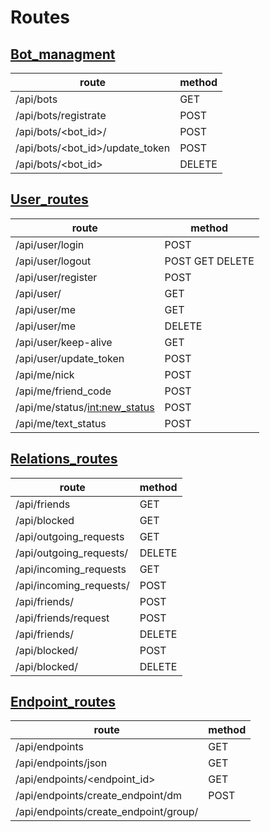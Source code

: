 # Routes

## [Bot_managment](docs/Bot_managment.md)
| route | method |
| ----- | ------ |
| /api/bots | GET |
| /api/bots/registrate | POST |
| /api/bots/<bot_id>/<nick> | POST |
| /api/bots/<bot_id>/update_token | POST |
| /api/bots/<bot_id> | DELETE |
## [User_routes](docs/User_routes.md)
| route | method |
| ----- | ------ |
| /api/user/login | POST |
| /api/user/logout | POST GET DELETE |
| /api/user/register | POST |
| /api/user/<id> | GET |
| /api/user/me | GET |
| /api/user/me | DELETE |
| /api/user/keep-alive | GET |
| /api/user/update_token | POST |
| /api/me/nick | POST |
| /api/me/friend_code | POST |
| /api/me/status/<int:new_status> | POST |
| /api/me/text_status | POST |
## [Relations_routes](docs/Relations_routes.md)
| route | method |
| ----- | ------ |
| /api/friends | GET |
| /api/blocked | GET |
| /api/outgoing_requests | GET |
| /api/outgoing_requests/<id> | DELETE |
| /api/incoming_requests | GET |
| /api/incoming_requests/<id> | POST |
| /api/friends/<id> | POST |
| /api/friends/request | POST |
| /api/friends/<id> | DELETE |
| /api/blocked/<id> | POST |
| /api/blocked/<id> | DELETE |
## [Endpoint_routes](docs/Endpoint_routes.md)
| route | method |
| ----- | ------ |
| /api/endpoints | GET |
| /api/endpoints/json | GET |
| /api/endpoints/<endpoint_id> | GET |
| /api/endpoints/create_endpoint/dm | POST |
| /api/endpoints/create_endpoint/group/<title> | POST |
| /api/endpoints/<group_id>/create_invite | POST |
| /api/endpoints/<group_id>/invites | GET |
| /api/endpoints/<group_id>/invites | DELETE |
| /api/endpoints/join | GET POST |
| /api/endpoints/<group_id>/leave | DELETE |
| /api/endpoints/<group_id>/kick | DELETE |
## [Message_routes](docs/Message_routes.md)
| route | method |
| ----- | ------ |
| /api/endpoints/<endpoint_id>/messages | GET |
| /api/endpoints/<endpoint_id>/messages/<message_id> | GET |
| /api/endpoints/<endpoint_id>/messages/<message_id>/from | GET |
| /api/endpoints/<endpoint_id>/messages/<message_id>/after | GET |
| /api/endpoints/<endpoint_id>/messages/pinned | GET |
| /api/endpoints/<endpoint_id>/messages/pinned/<message_id>/pinned/from | GET |
| /api/endpoints/<endpoint_id>/messages | POST |
| /api/endpoints/<endpoint_id>/messages/<message_id> | GET |
| /api/endpoints/<endpoint_id>/messages/<message_id> | DELETE |
| /api/endpoints/<endpoint_id>/messages/<message_id> | PATCH |
| /api/endpoints/<endpoint_id>/messages/<message_id>/pin | PATCH |
| /api/endpoints/<endpoint_id>/messages/<message_id>/unpin | PATCH |
## [File_routes](docs/File_routes.md)
| route | method |
| ----- | ------ |
| /api/user/set_image | POST |
| /api/user/<user_id>/profile_pic | GET |
| /api/files/upload | POST |
| /api/files/<file_name> | GET |
